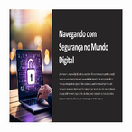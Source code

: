 
<img src="https://github.com/ICEI-PUC-Minas-PPC-CC/ppc-cc-2024-1-ment2-manha-perigosrelacionamentos/blob/main/Navegando-com-Seguranca-no-Mundo-Digital%20(1).pdf" width="200" height="200"/>
